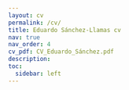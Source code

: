 ```yaml
---
layout: cv
permalink: /cv/
title: Eduardo Sánchez-Llamas cv
nav: true
nav_order: 4
cv_pdf: CV_Eduardo_Sánchez.pdf
description:
toc:
  sidebar: left
---
```

